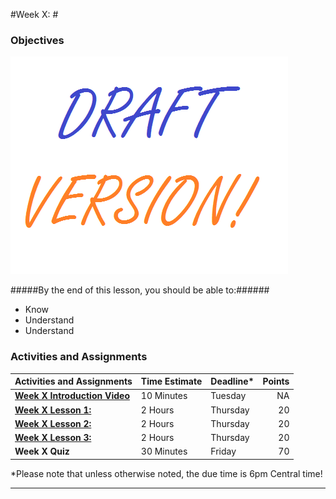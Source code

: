 #Week X: #
### Objectives ###

![Unix Image](../images/Draft_Version_picture.png)

#####By the end of this lesson, you should be able to:######

- Know 
- Understand 
- Understand 

### Activities and Assignments ###

|Activities and Assignments | Time Estimate | Deadline* | Points|
|:------| -----|-------|----------:|
|**[Week X Introduction Video][wv]** | 10 Minutes | Tuesday |NA|
|**[Week X Lesson 1: ](lesson1.md)**| 2 Hours |Thursday| 20|
|**[Week X Lesson 2: ](lesson2.md)**| 2 Hours | Thursday | 20 |
|**[Week X Lesson 3: ](lesson3.md)**| 2 Hours | Thursday| 20 |
|**Week X Quiz**| 30 Minutes | Friday | 70|

*Please note that unless otherwise noted, the due time is 6pm Central time!

----------
[wv]: https://mediaspace.illinois.edu/media/
